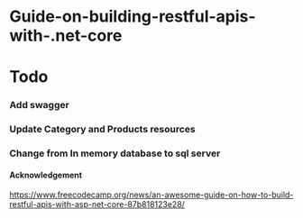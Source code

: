 # Guide-on-building-restful-apis-with-.net-core

# Todo
### Add swagger
### Update Category and Products resources
### Change from In memory database to sql server


#### Acknowledgement
https://www.freecodecamp.org/news/an-awesome-guide-on-how-to-build-restful-apis-with-asp-net-core-87b818123e28/
